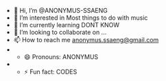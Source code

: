 - 👋 Hi, I’m @ANONYMUS-SSAENG
- 👀 I’m interested in Most things to do with music 
- 🌱 I’m currently learning DONT KNOW 
- 💞️ I’m looking to collaborate on ... 
- 📫 How to reach me anonymus.ssaeng@gmail.com
- - 😄 Pronouns: ANONYMUS
- - ⚡ Fun fact: CODES

<!---
ANONYMUS-SSAENG/ANONYMUS-SSAENG is a ✨ special ✨ repository because its `README.md` (this file) appears on your GitHub profile.
You can click the Preview link to take a look at your changes.
--->
